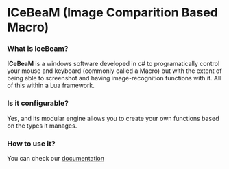 # ICeBeaM (Image Comparition Based Macro)

### What is IceBeam?
**ICeBeaM** is a windows software developed in c# to programatically control your mouse and keyboard (commonly called a Macro) but with the extent
 of being able to screenshot and having image-recognition functions with it. All of this within a Lua framework.
### Is it configurable?
Yes, and its modular engine allows you to create your own functions based on the types it manages.
### How to use it?
You can check our [documentation](https://github.com/4funsystems/IceBeam/wiki/1.-IceBeam-Wiki)
